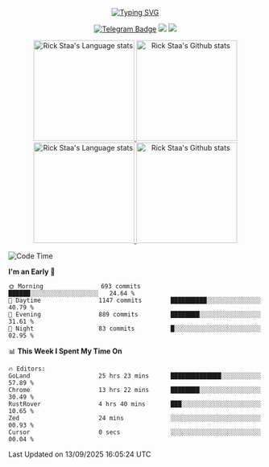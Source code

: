 <div align="center"> 

[![Typing SVG](https://readme-typing-svg.herokuapp.com?size=25&duration=2500&color=eeeeee&vCenter=true&width=200&height=40&lines=Hi+there+%F0%9F%91%8B%F0%9F%8F%BB;I'm+DanBai)](https://git.io/typing-svg)

[![Telegram Badge](https://img.shields.io/badge/-Telegram-blue?style=flat&logo=Telegram&logoColor=white)](https://t.me/rand_xx231jnfasj_bot) 
    [![](https://img.shields.io/badge/-Blog-brightgreen?style=flat&logo=Blogger&logoColor=white)](https://danbai225.github.io)
[![](https://img.shields.io/badge/-Email-red?style=flat&logo=Mail.Ru&logoColor=white)](mailto:danbai@88.com)
</div>

<!-- Light Mode -->
<div align="center"> 
<a href="https://github.com/anuraghazra/github-readme-stats#gh-light-mode-only">
<img height=200 src="https://github-readme-stats.vercel.app/api/top-langs/?username=danbai225&layout=compact&langs_count=10&hide_border=1&role=OWNER,COLLABORATOR#gh-light-mode-only" alt="Rick Staa's Language stats" />
</a>
<a href="https://github.com/anuraghazra/github-readme-stats#gh-light-mode-only">
<img height=200 src="https://github-readme-stats.vercel.app/api?username=danbai225&show_icons=true&count_private=true&line_height=28&hide_border=1&include_all_commits=true&card_width=450&role=OWNER,COLLABORATOR&exclude_repo=github-readme-stats#gh-light-mode-only" alt="Rick Staa's Github stats" />
</a>
</div>

<!-- Dark Mode -->
<div align="center"> 
<a href="https://github.com/anuraghazra/github-readme-stats#gh-dark-mode-only">
<img height=200 src="https://github-readme-stats.vercel.app/api/top-langs/?username=danbai225&layout=compact&langs_count=10&hide_border=1&role=OWNER,COLLABORATOR&theme=github_dark#gh-dark-mode-only" alt="Rick Staa's Language stats" />
</a>
<a href="https://github.com/anuraghazra/github-readme-stats#gh-dark-mode-only">
<img height=200 src="https://github-readme-stats.vercel.app/api?username=danbai225&show_icons=true&count_private=true&line_height=28&hide_border=1&include_all_commits=true&card_width=450&role=OWNER,COLLABORATOR&exclude_repo=github-readme-stats&theme=github_dark#gh-dark-mode-only" alt="Rick Staa's Github stats" />
</a>
</div>

<!--START_SECTION:waka-->
![Code Time](http://img.shields.io/badge/Code%20Time-6%2C213%20hrs%2047%20mins-blue)

**I'm an Early 🐤** 

```text
🌞 Morning                693 commits         ██████░░░░░░░░░░░░░░░░░░░   24.64 % 
🌆 Daytime                1147 commits        ██████████░░░░░░░░░░░░░░░   40.79 % 
🌃 Evening                889 commits         ████████░░░░░░░░░░░░░░░░░   31.61 % 
🌙 Night                  83 commits          █░░░░░░░░░░░░░░░░░░░░░░░░   02.95 % 
```


📊 **This Week I Spent My Time On** 

```text
🔥 Editors: 
GoLand                   25 hrs 23 mins      ██████████████░░░░░░░░░░░   57.89 % 
Chrome                   13 hrs 22 mins      ████████░░░░░░░░░░░░░░░░░   30.49 % 
RustRover                4 hrs 40 mins       ███░░░░░░░░░░░░░░░░░░░░░░   10.65 % 
Zed                      24 mins             ░░░░░░░░░░░░░░░░░░░░░░░░░   00.93 % 
Cursor                   0 secs              ░░░░░░░░░░░░░░░░░░░░░░░░░   00.04 % 
```


 Last Updated on 13/09/2025 16:05:24 UTC
<!--END_SECTION:waka-->
